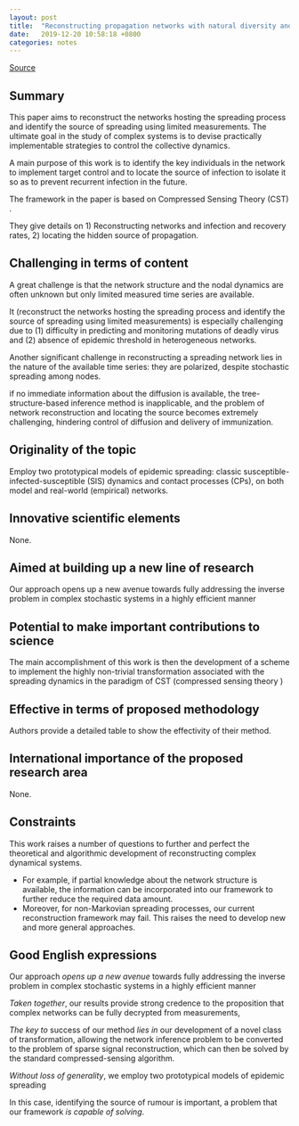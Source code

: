 ```yaml
---
layout: post
title:  "Reconstructing propagation networks with natural diversity and identifying hidden sources"
date:   2019-12-20 10:58:18 +0800
categories: notes
---
```


[Source](https://www.nature.com/articles/ncomms5323)

## Summary
This paper aims to reconstruct the networks hosting the spreading process and identify the source of spreading using limited measurements. The ultimate goal in the study of complex systems is to devise practically implementable strategies to control the collective dynamics. 

A main purpose of this work is to identify the key individuals in the network to implement target control and to locate the source of infection to isolate it so as to prevent recurrent infection in the future. 

The framework in the paper is based on Compressed Sensing Theory (CST) .

They give details on 1) Reconstructing networks and infection and recovery rates, 2) locating the hidden source of propagation. 


## Challenging in terms of content
A great challenge is that the network structure and the nodal dynamics are often unknown but only limited measured time series are available. 

It (reconstruct the networks hosting the spreading process and identify the source of spreading using limited measurements) is especially challenging due to (1)  difficulty in predicting and monitoring mutations of deadly virus  and (2) absence of epidemic threshold in heterogeneous  networks.

Another significant challenge in reconstructing a spreading network lies in the nature of the available time series: they are polarized, despite stochastic spreading among nodes. 

if no immediate information about the diffusion is available, the tree-structure-based inference method is inapplicable, and the problem of network reconstruction and locating the source becomes extremely challenging, hindering control of diffusion and delivery of immunization. 




## Originality of the topic
Employ two prototypical models of epidemic spreading: classic susceptible- infected-susceptible (SIS) dynamics and contact processes (CPs), on both model and real-world (empirical) networks. 

## Innovative scientific elements
None.

## Aimed at building up a new line of research
Our approach opens up a new avenue towards fully addressing the inverse problem in complex stochastic systems in a highly efficient manner 

## Potential to make important contributions to science
The main accomplishment of this work is then the development of a scheme to implement the highly non-trivial transformation associated with the spreading dynamics in the paradigm of CST (compressed sensing theory )

## Effective in terms of proposed methodology
Authors provide a detailed table to show the effectivity of their method.

## International importance of the proposed research area
None.

## Constraints
This work raises a number of questions to further and perfect the theoretical and algorithmic development of reconstructing complex dynamical systems. 
* For example, if partial knowledge about the network structure is available, the information can be incorporated into our framework to further reduce the required data amount. 
* Moreover, for non-Markovian spreading processes, our current reconstruction framework may fail. This raises the need to develop new and more general approaches. 



## Good English expressions
Our approach *opens up a new avenue* towards fully addressing the inverse problem in complex stochastic systems in a highly efficient manner 

*Taken together*, our results provide strong credence to the proposition that complex networks can be fully decrypted from measurements, 

*The key to* success of our method *lies in* our development of a novel class of transformation, allowing the network inference problem to be converted to the problem of sparse signal reconstruction, which can then be solved by the standard compressed-sensing algorithm. 

*Without loss of generality*, we employ two prototypical models of epidemic spreading 

In this case, identifying the source of rumour is important, a problem that our framework *is capable of solving*. 


